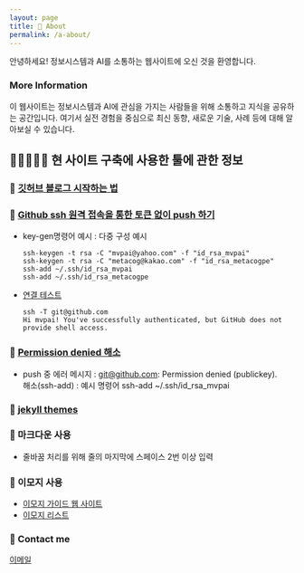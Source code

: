 ```yaml
---
layout: page
title: 🌳 About
permalink: /a-about/
---
```


안녕하세요! 정보시스템과 AI를 소통하는 웹사이트에 오신 것을 환영합니다.

### More Information

이 웹사이트는 정보시스템과 AI에 관심을 가지는 사람들을 위해 소통하고 지식을 공유하는 공간입니다. 여기서 실전 경험을 중심으로 최신 동향, 새로운 기술, 사례 등에 대해 알아보실 수 있습니다.

## 🧑🏽‍🤝‍🧑🏼 현 사이트 구축에 사용한 툴에 관한 정보 
### 💬 [깃허브 블로그 시작하는 법](https://ahnslab.com/21-how-to-start-github-blog/)  
### 💬 [Github ssh 원격 접속을 통한 토큰 없이 push 하기](https://juno-juno.tistory.com/48)  
   - key-gen명령어 예시 : 다중 구성 예시 
        ```
        ssh-keygen -t rsa -C "mvpai@yahoo.com" -f "id_rsa_mvpai"  
        ssh-keygen -t rsa -C "metacog@kakao.com" -f "id_rsa_metacogpe"  
        ssh-add ~/.ssh/id_rsa_mvpai  
        ssh-add ~/.ssh/id_rsa_metacogpe  
        ```
        
   - [연결 테스트](https://docs.github.com/ko/authentication/connecting-to-github-with-ssh/testing-your-ssh-connection)   
        ```
        ssh -T git@github.com      
        Hi mvpai! You've successfully authenticated, but GitHub does not provide shell access.  
        ```

### 💬 [Permission denied 해소](https://docs.github.com/ko/authentication/troubleshooting-ssh/error-permission-denied-publickey)   
   - push 중 에러 메시지 : git@github.com: Permission denied (publickey).  
     해소(ssh-add) : 예시 명령어 ssh-add ~/.ssh/id_rsa_mvpai

### 💬 [jekyll themes](https://jekyllthemes.io/)  

### 💬 마크다운 사용   
- 줄바꿈 처리를 위해 줄의 마지막에 스페이스 2번 이상 입력   

### 💬 이모지 사용 
- [이모지 가이드 웹 사이트](https://emojiguide.com/symbols/blue-square/)
- [이모지 리스트](https://apps.timwhitlock.info/emoji/tables/unicode#block-2-dingbats)
### 💬 Contact me  
[이메일](mailto:metacog@kakao.com)  